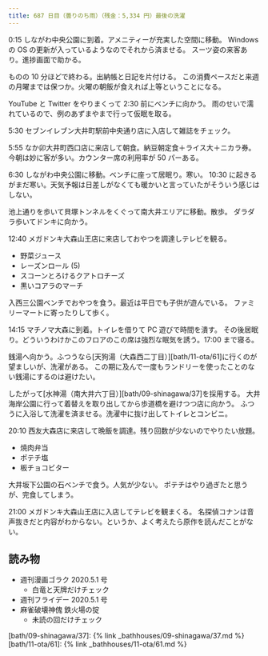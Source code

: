 ```yaml
---
title: 687 日目（曇りのち雨）（残金：5,334 円）最後の洗濯
---
```


0:15 しながわ中央公園に到着。アメニティーが充実した空間に移動。
Windows の OS の更新が入っているようなのでそれから済ませる。
スーツ姿の来客あり。進捗画面で助かる。

ものの 10 分ほどで終わる。出納帳と日記を片付ける。
この消費ペースだと来週の月曜までは保つか。火曜の朝飯が食えれば上等ということになる。

YouTube と Twitter をやりまくって 2:30 前にベンチに向かう。
雨のせいで濡れているので、例のあずまやまで行って仮眠を取る。

5:30 セブンイレブン大井町駅前中央通り店に入店して雑誌をチェック。

5:55 なか卯大井町西口店に来店して朝食。納豆朝定食＋ライス大＋ニカラ券。
今朝は妙に客が多い。カウンター席の利用率が 50 パーある。

6:30 しながわ中央公園に移動。ベンチに座って居眠り。寒い。
10:30 に起きるがまだ寒い。天気予報は日差しがなくても暖かいと言っていたがそういう感じはしない。

池上通りを歩いて貝塚トンネルをくぐって南大井エリアに移動。散歩。
ダラダラ歩いてドンキに向かう。

12:40 メガドンキ大森山王店に来店しておやつを調達しテレビを観る。

* 野菜ジュース
* レーズンロール (5)
* スコーンとろけるクアトロチーズ
* 黒いコアラのマーチ

入西三公園ベンチでおやつを食う。最近は平日でも子供が遊んでいる。
ファミリーマートに寄ったりして歩く。

14:15 マチノマ大森に到着。トイレを借りて PC 遊びで時間を潰す。
その後居眠り。どういうわけかこのフロアのこの席は強烈な眠気を誘う。17:00 まで寝る。

銭湯へ向かう。ふつうなら[天狗湯（大森西二丁目）][bath/11-ota/61]に行くのが望ましいが、洗濯がある。
この期に及んで一度もランドリーを使ったことのない銭湯にするのは避けたい。

したがって[水神湯（南大井六丁目）][bath/09-shinagawa/37]を採用する。
大井海岸公園に行って着替えを取り出してから歩道橋を避けつつ店に向かう。
ふつうに入浴して洗濯を済ませる。洗濯中に抜け出してトイレとコンビニ。

20:10 西友大森店に来店して晩飯を調達。残り回数が少ないのでやりたい放題。

* 焼肉弁当
* ポテチ塩
* 板チョコビター

大井坂下公園の石ベンチで食う。人気が少ない。
ポテチはやり過ぎたと思うが、完食してしまう。

21:00 メガドンキ大森山王店に入店してテレビを観まくる。
名探偵コナンは音声抜きだと内容がわからない。というか、よく考えたら原作を読んだことがない。

## 読み物

* 週刊漫画ゴラク 2020.5.1 号
  * 白竜と天牌だけチェック
* 週刊フライデー 2020.5.1 号
* 麻雀破壊神傀 鉄火場の掟
  * 未読の回だけチェック

[bath/09-shinagawa/37]: {% link _bathhouses/09-shinagawa/37.md %}
[bath/11-ota/61]: {% link _bathhouses/11-ota/61.md %}
